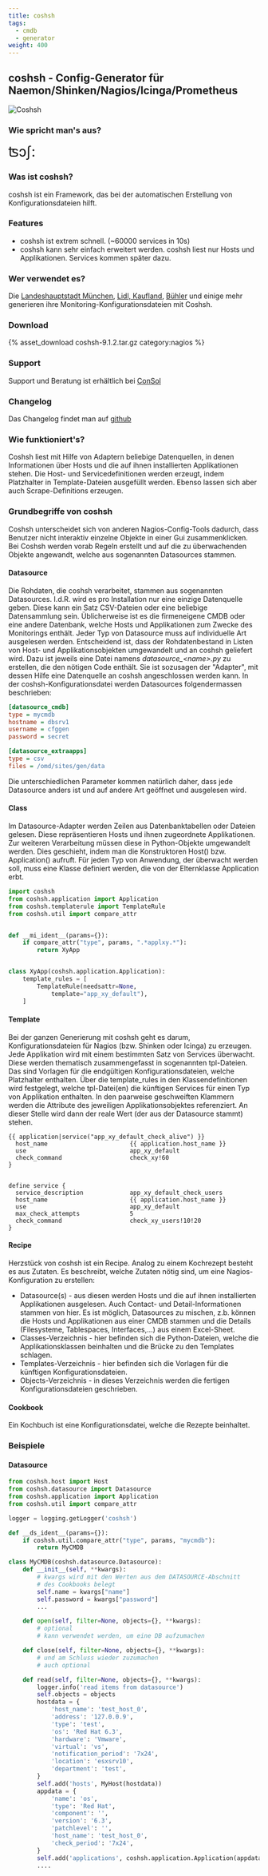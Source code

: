 ```yaml
---
title: coshsh
tags:
  - cmdb
  - generator
weight: 400
---
```

## coshsh - Config-Generator für Naemon/Shinken/Nagios/Icinga/Prometheus
![Coshsh](coshsh_logo.png)
### Wie spricht man's aus?
<span style="font-size: 2em;">
&#678;&#596;&#643;:
</span>

### Was ist coshsh?
coshsh ist ein Framework, das bei der automatischen Erstellung von Konfigurationsdateien hilft.

### Features
* coshsh ist extrem schnell. (~60000 services in 10s)
* coshsh kann sehr einfach erweitert werden. coshsh liest nur Hosts und Applikationen. Services kommen später dazu.

### Wer verwendet es?
Die [Landeshauptstadt München][1], [Lidl, Kaufland][2], [Bühler][3] und einige mehr generieren ihre Monitoring-Konfigurationsdateien mit Coshsh.

### Download
{% asset_download coshsh-9.1.2.tar.gz category:nagios %}

### Support
Support und Beratung ist erhältlich bei [ConSol](https://www.consol.de/product-solutions/open-source-monitoring)

### Changelog
Das Changelog findet man auf [github](https://github.com/lausser/coshsh/blob/master/Changelog)

### Wie funktioniert's?
Coshsh liest mit Hilfe von Adaptern beliebige Datenquellen, in denen Informationen über Hosts und die auf ihnen installierten Applikationen stehen. Die Host- und Servicedefinitionen werden erzeugt, indem Platzhalter in Template-Dateien ausgefüllt werden. Ebenso lassen sich aber auch Scrape-Definitions erzeugen.

### Grundbegriffe von coshsh
Coshsh unterscheidet sich von anderen Nagios-Config-Tools dadurch, dass Benutzer nicht interaktiv einzelne Objekte in einer Gui zusammenklicken. Bei Coshsh werden vorab Regeln erstellt und auf die zu überwachenden Objekte angewandt, welche aus sogenannten Datasources stammen.

#### Datasource
Die Rohdaten, die coshsh verarbeitet, stammen aus sogenannten Datasources. I.d.R. wird es pro Installation nur eine einzige Datenquelle geben. Diese kann ein Satz CSV-Dateien oder eine beliebige Datensammlung sein. Üblicherweise ist es die firmeneigene CMDB oder eine andere Datenbank, welche Hosts und Applikationen zum Zwecke des Monitorings enthält. Jeder Typ von Datasource muss auf individuelle Art ausgelesen werden. Entscheidend ist, dass der Rohdatenbestand in Listen von Host- und Applikationsobjekten umgewandelt und an coshsh geliefert wird. Dazu ist jeweils eine Datei namens *datasource_\<name\>.py* zu erstellen, die den nötigen Code enthält. Sie ist sozusagen der "Adapter", mit dessen Hilfe eine Datenquelle an coshsh angeschlossen werden kann. In der coshsh-Konfigurationsdatei werden Datasources folgendermassen beschrieben:

``` ini
[datasource_cmdb]
type = mycmdb
hostname = dbsrv1
username = cfggen
password = secret

[datasource_extraapps]
type = csv
files = /omd/sites/gen/data
```

Die unterschiedlichen Parameter kommen natürlich daher, dass jede Datasource anders ist und auf andere Art geöffnet und ausgelesen wird.

#### Class
Im Datasource-Adapter werden Zeilen aus Datenbanktabellen oder Dateien gelesen. Diese repräsentieren Hosts und ihnen zugeordnete Applikationen. Zur weiteren Verarbeitung müssen diese in Python-Objekte umgewandelt werden. Dies geschieht, indem man die Konstruktoren Host() bzw. Application() aufruft. Für jeden Typ von Anwendung, der überwacht werden soll, muss eine Klasse definiert werden, die von der Elternklasse Application erbt.

``` python
import coshsh
from coshsh.application import Application
from coshsh.templaterule import TemplateRule
from coshsh.util import compare_attr


def __mi_ident__(params={}):
    if compare_attr("type", params, ".*applxy.*"):
        return XyApp


class XyApp(coshsh.application.Application):
    template_rules = [
        TemplateRule(needsattr=None,
            template="app_xy_default"),
    ]
```


#### Template
Bei der ganzen Generierung mit coshsh geht es darum, Konfigurationsdateien für Nagios (bzw. Shinken oder Icinga) zu erzeugen. Jede Applikation wird mit einem bestimmten Satz von Services überwacht. Diese werden thematisch zusammengefasst in sogenannten tpl-Dateien. Das sind Vorlagen für die endgültigen Konfigurationsdateien, welche Platzhalter enthalten. Über die template\_rules in den Klassendefinitionen wird festgelegt, welche tpl-Datei(en) die künftigen Services für einen Typ von Applikation enthalten. In den paarweise geschweiften Klammern werden die Attribute des jeweiligen Applikationsobjektes referenziert. An dieser Stelle wird dann der reale Wert (der aus der Datasource stammt) stehen.

``` text
{{ application|service("app_xy_default_check_alive") }}
  host_name                       {{ application.host_name }}
  use                             app_xy_default
  check_command                   check_xy!60
}


define service {
  service_description             app_xy_default_check_users
  host_name                       {{ application.host_name }}
  use                             app_xy_default
  max_check_attempts              5
  check_command                   check_xy_users!10!20
}
```

#### Recipe
Herzstück von coshsh ist ein Recipe. Analog zu einem Kochrezept besteht es aus Zutaten. Es beschreibt, welche Zutaten nötig sind, um eine Nagios-Konfiguration zu erstellen:
* Datasource(s) - aus diesen werden Hosts und die auf ihnen installierten Applikationen ausgelesen. Auch Contact- und Detail-Informationen stammen von hier. Es ist möglich, Datasources zu mischen, z.b. können die Hosts und Applikationen aus einer CMDB stammen und die Details (Filesysteme, Tablespaces, Interfaces,...) aus einem Excel-Sheet.
* Classes-Verzeichnis - hier befinden sich die Python-Dateien, welche die Applikationsklassen beinhalten und die Brücke zu den Templates schlagen.
* Templates-Verzeichnis - hier befinden sich die Vorlagen für die künftigen Konfigurationsdateien.
* Objects-Verzeichnis - in dieses Verzeichnis werden die fertigen Konfigurationsdateien geschrieben.

#### Cookbook
Ein Kochbuch ist eine Konfigurationsdatei, welche die Rezepte beinhaltet.


### Beispiele

#### Datasource
``` python
from coshsh.host import Host
from coshsh.datasource import Datasource
from coshsh.application import Application
from coshsh.util import compare_attr

logger = logging.getLogger('coshsh')

def __ds_ident__(params={}):
    if coshsh.util.compare_attr("type", params, "mycmdb"):
        return MyCMDB

class MyCMDB(coshsh.datasource.Datasource):
    def __init__(self, **kwargs):
        # kwargs wird mit den Werten aus dem DATASOURCE-Abschnitt
        # des Cookbooks belegt
        self.name = kwargs["name"]
        self.password = kwargs["password"]
        ...

    def open(self, filter=None, objects={}, **kwargs):
        # optional
        # kann verwendet werden, um eine DB aufzumachen

    def close(self, filter=None, objects={}, **kwargs):
        # und am Schluss wieder zuzumachen
        # auch optional

    def read(self, filter=None, objects={}, **kwargs):
        logger.info('read items from datasource')
        self.objects = objects
        hostdata = {
            'host_name': 'test_host_0',
            'address': '127.0.0.9',
            'type': 'test',
            'os': 'Red Hat 6.3',
            'hardware': 'Vmware',
            'virtual': 'vs',
            'notification_period': '7x24',
            'location': 'esxsrv10',
            'department': 'test',
        }
        self.add('hosts', MyHost(hostdata))
        appdata = {
            'name': 'os',
            'type': 'Red Hat',
            'component': '',
            'version': '6.3',
            'patchlevel': '',
            'host_name': 'test_host_0',
            'check_period': '7x24',
        }
        self.add('applications', coshsh.application.Application(appdata))
        ....
```

[1]: https://www.consol.de/fileadmin/pdf/news/success_stories/Landeshauptstadt_Muenchen_de.pdf
[2]: https://www.cio.de/a/lidl-standardisiert-weltweites-monitoring,3260842
[3]: https://www.computerworld.ch/software/business-it/industriekonzern-buehler-erneuert-it-monitoring-1593882.html

